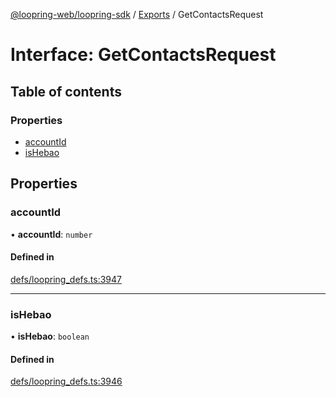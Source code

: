 [@loopring-web/loopring-sdk](../README.md) / [Exports](../modules.md) / GetContactsRequest

# Interface: GetContactsRequest

## Table of contents

### Properties

- [accountId](GetContactsRequest.md#accountid)
- [isHebao](GetContactsRequest.md#ishebao)

## Properties

### accountId

• **accountId**: `number`

#### Defined in

[defs/loopring_defs.ts:3947](https://github.com/Loopring/loopring_sdk/blob/81e0b16/src/defs/loopring_defs.ts#L3947)

___

### isHebao

• **isHebao**: `boolean`

#### Defined in

[defs/loopring_defs.ts:3946](https://github.com/Loopring/loopring_sdk/blob/81e0b16/src/defs/loopring_defs.ts#L3946)
